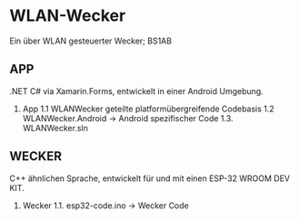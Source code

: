 
# WLAN-Wecker
 Ein über WLAN gesteuerter Wecker; BS1AB 
 
 ## APP
 .NET C# via Xamarin.Forms, entwickelt in einer Android Umgebung. 

 1. App
 1.1 WLANWecker  geteilte platformübergreifende Codebasis
 1.2 WLANWecker.Android -> Android spezifischer Code
 1.3. WLANWecker.sln 



## WECKER
C++ ähnlichen Sprache, entwickelt für und mit einen ESP-32 WROOM DEV KIT.
 1. Wecker
 1.1. esp32-code.ino -> Wecker Code 
